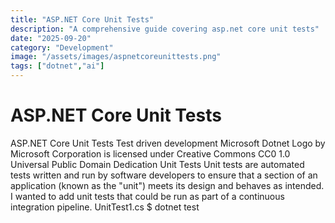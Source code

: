 ```yaml
---
title: "ASP.NET Core Unit Tests"
description: "A comprehensive guide covering asp.net core unit tests"
date: "2025-09-20"
category: "Development"
image: "/assets/images/aspnetcoreunittests.png"
tags: ["dotnet","ai"]
---
```


# ASP.NET Core Unit Tests

ASP.NET Core Unit Tests Test driven development Microsoft Dotnet Logo by Microsoft Corporation is licensed under Creative Commons CC0 1.0 Universal Public Domain Dedication Unit Tests Unit tests are automated tests written and run by software developers to ensure that a section of an application (known as the "unit") meets its design and behaves as intended. I wanted to add unit tests that could be run as part of a continuous integration pipeline. UnitTest1.cs $ dotnet test
